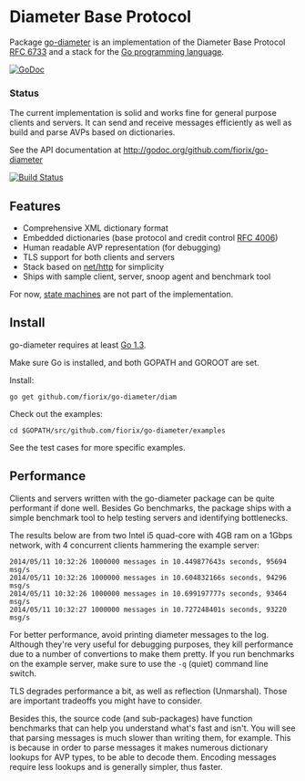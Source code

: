 # Diameter Base Protocol

Package [go-diameter](http://godoc.org/github.com/fiorix/go-diameter) is an
implementation of the
Diameter Base Protocol [RFC 6733](http://tools.ietf.org/html/rfc6733)
and a stack for the [Go programming language](http://golang.org).

[![GoDoc](https://godoc.org/github.com/fiorix/go-diameter?status.svg)](https://godoc.org/github.com/fiorix/go-diameter)

### Status

The current implementation is solid and works fine for general purpose
clients and servers. It can send and receive messages efficiently as
well as build and parse AVPs based on dictionaries.

See the API documentation at http://godoc.org/github.com/fiorix/go-diameter

[![Build Status](https://secure.travis-ci.org/fiorix/go-diameter.png)](http://travis-ci.org/fiorix/go-diameter)

## Features

- Comprehensive XML dictionary format
- Embedded dictionaries (base protocol and credit control [RFC 4006](http://tools.ietf.org/html/rfc4006))
- Human readable AVP representation (for debugging)
- TLS support for both clients and servers
- Stack based on [net/http](http://golang.org/pkg/net/http/) for simplicity
- Ships with sample client, server, snoop agent and benchmark tool

For now, [state machines](http://tools.ietf.org/html/rfc6733#section-4) are
not part of the implementation.

## Install

go-diameter requires at least [Go 1.3](https://golang.org/doc/go1.3).

Make sure Go is installed, and both GOPATH and GOROOT are set.

Install:

	go get github.com/fiorix/go-diameter/diam

Check out the examples:

	cd $GOPATH/src/github.com/fiorix/go-diameter/examples

See the test cases for more specific examples.


## Performance

Clients and servers written with the go-diameter package can be quite
performant if done well. Besides Go benchmarks, the package ships with
a simple benchmark tool to help testing servers and identifying bottlenecks.

The results below are from two Intel i5 quad-core with 4GB ram on a 1Gbps
network, with 4 concurrent clients hammering the example server:

	2014/05/11 10:32:26 1000000 messages in 10.449877643s seconds, 95694 msg/s
	2014/05/11 10:32:26 1000000 messages in 10.604832166s seconds, 94296 msg/s
	2014/05/11 10:32:26 1000000 messages in 10.699197777s seconds, 93464 msg/s
	2014/05/11 10:32:27 1000000 messages in 10.727248401s seconds, 93220 msg/s

For better performance, avoid printing diameter messages to the log.
Although they're very useful for debugging purposes, they kill performance
due to a number of convertions to make them pretty. If you run benchmarks
on the example server, make sure to use the `-q` (quiet) command line switch.

TLS degrades performance a bit, as well as reflection (Unmarshal). Those are
important tradeoffs you might have to consider.

Besides this, the source code (and sub-packages) have function benchmarks
that can help you understand what's fast and isn't. You will see that
parsing messages is much slower than writing them, for example. This is
because in order to parse messages it makes numerous dictionary lookups
for AVP types, to be able to decode them. Encoding messages require less
lookups and is generally simpler, thus faster.
